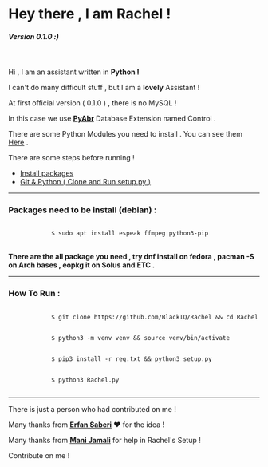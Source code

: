<html>
	<body>
		<h1>Hey there , I am Rachel !</h1>
		<h5>Version 0.1.0 :)</h5>
		<br>
		<p>Hi , I am an assistant written in <b>Python !</b></p>
		<p>I can't do many difficult stuff , but I am a <b>lovely</b> Assistant !</p>
		<p>At first official version ( 0.1.0 ) , there is no MySQL !</p>
		<p>In this case we use <b><a href="https://github.com/manijamali2003/pyabr">PyAbr</a></b> Database Extension named Control .</p>
		<p>There are some Python Modules you need to install . You can see them <a href="https://github.com/BlackIQ/Rachel/blob/master/req.txt">Here</a> .</p>
		<p>There are some steps before running !</p>
		<ul>
		    <li><a href="https://github.com/BlackIQ/Rachel#packages-need-to-be-install-debian-">Install packages</a></li>
		    <li><a href="https://github.com/BlackIQ/Rachel#how-to-run-">Git & Python ( Clone and Run setup.py )</a></li>
		</ul>
		<hr>
		<h3>Packages need to be install (debian) :</h3>
		<code>
		    $ sudo apt install espeak ffmpeg python3-pip
        </code>
        <br>
        <br>
        <b>There are the all package you need , try dnf install on fedora , pacman -S on Arch bases , eopkg it on Solus and ETC .</b>
		<hr>
		<h3>How To Run :</h3>
		<code>
		    $ git clone https://github.com/BlackIQ/Rachel && cd Rachel
		</code>
		<br>
		<code>
		    $ python3 -m venv venv && source venv/bin/activate
		</code>
		<br>
		<code>
		    $ pip3 install -r req.txt && python3 setup.py
		</code>
		<br>
		<code>
		    $ python3 Rachel.py
		</code>
		<br>
		<hr>
		<p>There is just a person who had contributed on me !</p>
		<p>Many thanks from <b><a href="https://github.com/erfansaberi">Erfan Saberi</a></b> &hearts; for the idea !</p>
		<p>Many thanks from <b><a href="https://github.com/manijamali2003">Mani Jamali</a></b> for help in Rachel's Setup !</p>
		<p>Contribute on me !</p>
	</body>
</html>
